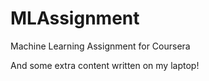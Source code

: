 # MLAssignment
Machine Learning Assignment for Coursera

And some extra content written on my laptop!
